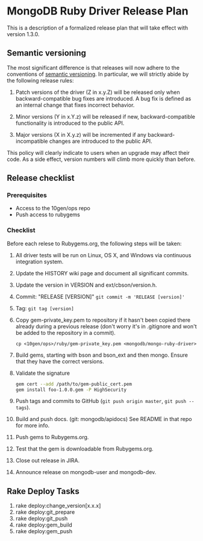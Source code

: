 # MongoDB Ruby Driver Release Plan

This is a description of a formalized release plan that will take effect
with version 1.3.0.

## Semantic versioning

The most significant difference is that releases will now adhere to the conventions of
[semantic versioning](http://semver.org). In particular, we will strictly abide by the
following release rules:

1. Patch versions of the driver (Z in x.y.Z) will be released only when backward-compatible bug fixes are introduced. A bug fix is defined as an internal change that fixes incorrect behavior.

2. Minor versions (Y in x.Y.z) will be released if new, backward-compatible functionality is introduced to the public API.

3. Major versions (X in X.y.z) will be incremented if any backward-incompatible changes are introduced to the public API.

This policy will clearly indicate to users when an upgrade may affect their code. As a side effect, version numbers will climb more quickly than before.


## Release checklist

### Prerequisites

- Access to the 10gen/ops repo
- Push access to rubygems

### Checklist

Before each relese to Rubygems.org, the following steps will be taken:

1. All driver tests will be run on Linux, OS X, and Windows via continuous integration system.

2. Update the HISTORY wiki page and document all significant commits.

3. Update the version in VERSION and ext/cbson/version.h.

4. Commit: "RELEASE [VERSION]" `git commit -m 'RELEASE [version]'`

5. Tag: `git tag [version]`

6. Copy gem-private_key.pem to repository if it hasn't been copied there already during a previous release (don't worry it's in .gitignore and won't be added to the repository in a commit).

    ```
    cp <10gen/ops>/ruby/gem-private_key.pem <mongodb/mongo-ruby-driver>
    ```

7. Build gems, starting with bson and bson_ext and then mongo. Ensure that they have the correct versions. 

8. Validate the signature

    ```sh
    gem cert --add /path/to/gem-public_cert.pem
    gem install foo-1.0.0.gem -P HighSecurity
    ```

9. Push tags and commits to GitHub (`git push origin master`, `git push --tags`).

10. Build and push docs. (git: mongodb/apidocs) See README in that repo for more info.

11. Push gems to Rubygems.org.

12. Test that the gem is downloadable from Rubygems.org.

13. Close out release in JIRA.

14. Announce release on mongodb-user and mongodb-dev.

## Rake Deploy Tasks
1. rake deploy:change_version[x.x.x]
2. rake deploy:git_prepare
3. rake deploy:git_push
4. rake deploy:gem_build
5. rake deploy:gem_push